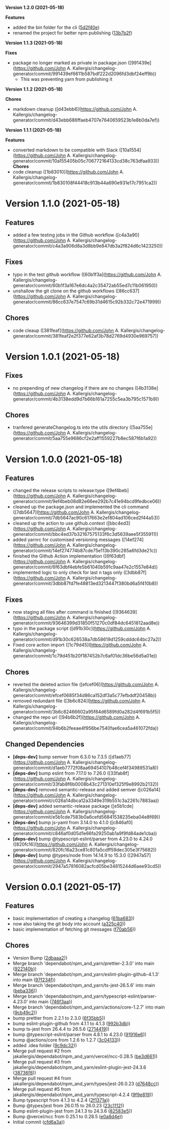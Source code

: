 **Version 1.2.0 (2021-05-18)**

**Features**
- added the bin folder for the cli ([5d2f40e](https://github.com/jakallergis/changelog-generator/commit/5d2f40ee1d6cf09a2183084d67d5d159ef4744f1))
- renamed the project for better npm publishing ([13b7b2f](https://github.com/jakallergis/changelog-generator/commit/13b7b2f603fb7df8b9bcc828d2a4fa69f9c95d08))



**Version 1.1.3 (2021-05-18)**

**Fixes**
- package no longer marked as private in package.json ([991439e](https://github.com/John A. Kallergis/changelog-generator/commit/991439ef6611b587bdf222d2096fd3dbf24eff9b))
  - This was preventing yarn from publishing it



**Version 1.1.2 (2021-05-18)**

**Chores**
- markdown cleanup ([d43ebb6](https://github.com/John A. Kallergis/changelog-generator/commit/d43ebb686ffaeb4707e7640659523b1e8b0da7ef))



**Version 1.1.1 (2021-05-18)**

**Features**
- converted markdown to be compatible with Slack ([10a1554](https://github.com/John A. Kallergis/changelog-generator/commit/10a155405b05c706772164133cd38c763dfaa933))
**Chores**
- code cleanup ([1b83010](https://github.com/John A. Kallergis/changelog-generator/commit/1b830108f44418c913b44a690e931e17c7951ca2))


# Version 1.1.0 (2021-05-18)

## Features
- added a few testing jobs in the Github workflow ([c4a3a90](https://github.com/John A. Kallergis/changelog-generator/commit/c4a3a906d8a3d8bb9e847db3a2f824d6c1423250))
## Fixes
- typo in the test github workflow ([60b1f3a](https://github.com/John A. Kallergis/changelog-generator/commit/60b1f3a167e6dc4a2c35472ab55ed7c11b061950))
- unshallow the git clone on the github workflows ([86cc637](https://github.com/John A. Kallergis/changelog-generator/commit/86cc637e7547c69b31d4615c92b332c72e471999))
## Chores
- code cleaup ([381feaf](https://github.com/John A. Kallergis/changelog-generator/commit/381feaf2e2f377e62af3b78d2769d4930e969757))


# Version 1.0.1 (2021-05-18)

## Fixes
- no prepending  of new changelog if there are no changes ([4b3138e](https://github.com/John A. Kallergis/changelog-generator/commit/4b3138edd9d7b66b161a7255c5ea3b795c1571b9))
## Chores
- tranfered generateChangelog.ts into the utils directory ([5aa755e](https://github.com/John A. Kallergis/changelog-generator/commit/5aa755e9686cf2e2aff1559227b8ec587f6b1a92))


# Version 1.0.0 (2021-05-18)

## Features
- changed the release scripts to release:type ([9ef4beb](https://github.com/John A. Kallergis/changelog-generator/commit/9ef4beb08d82e66ee292b7c41e94bcd9fedbce06))
- cleaned up the package.json and implemented the cli command ([7db5647](https://github.com/John A. Kallergis/changelog-generator/commit/7db5647ac90c617663e2ef804ad106ced2f44a53))
- cleaned up the action to use github.context ([bbc4ed3](https://github.com/John A. Kallergis/changelog-generator/commit/bbc4ed37b32167575133f6c3d5639aee5f355911))
- added yarnrc for customised versioning messages ([14ef274](https://github.com/John A. Kallergis/changelog-generator/commit/14ef274774b87cde75e113b390c285a6fd3de21c))
- finished the Github Action implementation ([6f63dbf](https://github.com/John A. Kallergis/changelog-generator/commit/6f63dbf4ebfe5b61040b591c9aa47e2c1557e84d))
- implemented logic to only check for last n tags only ([3dbb87f](https://github.com/John A. Kallergis/changelog-generator/commit/3dbb87fd7fe48813ed3213447f380bd6a5f410b8))
## Fixes
- now staging all files after command is finished ([9364639](https://github.com/John A. Kallergis/changelog-generator/commit/93646399d31850f51270c0df84dc6451812aad8e))
- typo in the package script ([d91b30c](https://github.com/John A. Kallergis/changelog-generator/commit/d91b30c626538a7db58619d1259cdddc64bc27a2))
- Fixed core action import ([1c79d45](https://github.com/John A. Kallergis/changelog-generator/commit/1c79d451b20f187452b7c6af01dc36be56d5a01e))
## Chores
- reverted the deleted action file ([efcef06](https://github.com/John A. Kallergis/changelog-generator/commit/efcef0685f34d86ca152df3a5c77efbddf20458b))
- removed redundant file ([3b6c824](https://github.com/John A. Kallergis/changelog-generator/commit/3b6c82466602a95f84d6589fd0a282d4f691b5f5))
- changed the repo url ([94b6b2f](https://github.com/John A. Kallergis/changelog-generator/commit/94b6b2feeae4f956be7540fae6cea5a461072fda))
## Changed Dependencies
- **[deps-dev]** bump semver from 6.3.0 to 7.3.5 ([d1aeb77](https://github.com/John A. Kallergis/changelog-generator/commit/d1aeb7772f08aa69454107b48cef4f34989531a8))
- **[deps-dev]** bump eslint from 7.17.0 to 7.26.0 ([33fab8f](https://github.com/John A. Kallergis/changelog-generator/commit/33fab8f6b0008b43c271310ef325f9e8992b2132))
- **[deps-dev]** removed semantic-release and added semver ([c026a14](https://github.com/John A. Kallergis/changelog-generator/commit/c026a14dbca12a3349e319b551c3a2261c7883aa))
- **[deps-dev]** added semantic-release package ([e5b1cde](https://github.com/John A. Kallergis/changelog-generator/commit/e5b1cde7583b0a6cefd56841538235eba04e8f69))
- **[deps-dev]** bump js-yaml from 3.14.0 to 4.1.0 ([c846af0](https://github.com/John A. Kallergis/changelog-generator/commit/c846af0d05d1e66fa29250ab1a9f9fd84ade1cba))
- **[deps-dev]** bump @typescript-eslint/parser from 4.23.0 to 4.24.0 ([820fc16](https://github.com/John A. Kallergis/changelog-generator/commit/820fc16a23ce81c801a5cdff59dec305e3f75682))
- **[deps-dev]** bump @types/node from 14.14.9 to 15.3.0 ([2947a57](https://github.com/John A. Kallergis/changelog-generator/commit/2947a57816082acfcd05be34815244d6aee93cd5))


# Version 0.0.1 (2021-05-17)

## Features
- basic implementation of creating a changelog ([61ba683](https://github.com///commit/61ba6830d6853d8f4f4a51ebaa736207852c41ff)))
- now also taking the git body into account ([a325c40](https://github.com///commit/a325c40316a625d456a41ed926b576ebb37005bf)))
- basic implementation of fetching git messages ([f70ab56](https://github.com///commit/f70ab56f3a5a4e18c359769967866b7421c62ac8)))
## Chores
- Version Bump ([2dbaaa2](https://github.com///commit/2dbaaa262bb99ac2c6d2fb9eda8d48daac389aa1)))
- Merge branch 'dependabot/npm_and_yarn/prettier-2.3.0' into main ([922140b](https://github.com///commit/922140b1413669e3800975fceb2d3828437a8eed)))
- Merge branch 'dependabot/npm_and_yarn/eslint-plugin-github-4.1.3' into main ([97f234f](https://github.com///commit/97f234fbd7ff02c269ecaecdd07673d5a78c3485)))
- Merge branch 'dependabot/npm_and_yarn/ts-jest-26.5.6' into main ([beba336](https://github.com///commit/beba3369a841c4fc998b5d2c150b6df73005369e)))
- Merge branch 'dependabot/npm_and_yarn/typescript-eslint/parser-4.23.0' into main ([746f3aa](https://github.com///commit/746f3aa2ccc928c675b6896ccd443f1e741bc752)))
- Merge branch 'dependabot/npm_and_yarn/actions/core-1.2.7' into main ([9cb49c2](https://github.com///commit/9cb49c2e373553be8db677b4eb018aedbf1391a2)))
- bump prettier from 2.2.1 to 2.3.0 ([6f35bb5](https://github.com///commit/6f35bb58fef3ac5fac275237d6d746f547915793)))
- bump eslint-plugin-github from 4.1.1 to 4.1.3 ([992b3db](https://github.com///commit/992b3dba53d8818be77d1eea6ca66f9fcff0ad20)))
- bump ts-jest from 26.4.4 to 26.5.6 ([2714419](https://github.com///commit/2714419d4bd22ca8defc792043751b6d0b9cba0b)))
- bump @typescript-eslint/parser from 4.8.1 to 4.23.0 ([91916e6](https://github.com///commit/91916e65ba26e2542262488d12fb2ed95d2fcc6d)))
- bump @actions/core from 1.2.6 to 1.2.7 ([3c04133](https://github.com///commit/3c041334d008fefca06537a538a1d3ad58a3c8bf)))
- added .idea folder ([9c9dc32](https://github.com///commit/9c9dc3219ec66911229409e57ab29676cef1858b)))
- Merge pull request #2 from jakallergis/dependabot/npm_and_yarn/vercel/ncc-0.28.5 ([be3d661](https://github.com///commit/be3d6614649c877a99b95b3c06419ecd1a633b48)))
- Merge pull request #3 from jakallergis/dependabot/npm_and_yarn/eslint-plugin-jest-24.3.6 ([38736f8](https://github.com///commit/38736f83161612a8206de1c51f80bf7d9f330d9a)))
- Merge pull request #4 from jakallergis/dependabot/npm_and_yarn/types/jest-26.0.23 ([d7648cc](https://github.com///commit/d7648cc2404b418152078570971966d3b90a351d)))
- Merge pull request #5 from jakallergis/dependabot/npm_and_yarn/typescript-4.2.4 ([9f9e819](https://github.com///commit/9f9e819483439a1a446456651a77cd2701a38b5b)))
- Bump typescript from 4.1.3 to 4.2.4 ([2f1371a](https://github.com///commit/2f1371a134d6a2ad93cfd7ea61d5dcae2842d6e3)))
- Bump @types/jest from 26.0.15 to 26.0.23 ([23c1112](https://github.com///commit/23c11128158351e006b4037ad2e69dee4c193359)))
- Bump eslint-plugin-jest from 24.1.3 to 24.3.6 ([82583e5](https://github.com///commit/82583e590d7dd24bbd00224fc5c2bf74d13d72c1)))
- Bump @vercel/ncc from 0.25.1 to 0.28.5 ([e0a8d4e](https://github.com///commit/e0a8d4e7166eca0aee8c57c338860907d5354075)))
- Initial commit ([cfd6a3a](https://github.com///commit/cfd6a3a897596dd1af47194001543eebf94ffe0c)))
